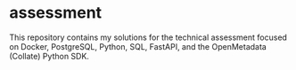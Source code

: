 # assessment
This repository contains my solutions for the technical assessment focused on Docker, PostgreSQL, Python, SQL, FastAPI, and the OpenMetadata (Collate) Python SDK.
